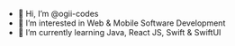 - 👋 Hi, I’m @ogii-codes
- 👀 I’m interested in Web & Mobile Software Development
- 🌱 I’m currently learning Java, React JS, Swift & SwiftUI


<!---
ogii-codes/ogii-codes is a ✨ special ✨ repository because its `README.md` (this file) appears on your GitHub profile.
You can click the Preview link to take a look at your changes.
--->
